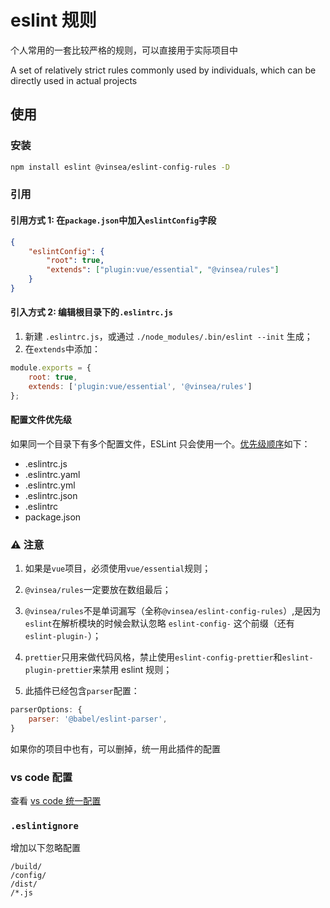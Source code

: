 # eslint 规则

个人常用的一套比较严格的规则，可以直接用于实际项目中

A set of relatively strict rules commonly used by individuals, which can be directly used in actual projects

## 使用

### 安装

```bash
npm install eslint @vinsea/eslint-config-rules -D
```

### 引用

#### 引用方式 1: 在`package.json`中加入`eslintConfig`字段

```json
{
    "eslintConfig": {
        "root": true,
        "extends": ["plugin:vue/essential", "@vinsea/rules"]
    }
}
```


#### 引入方式 2: 编辑根目录下的`.eslintrc.js`

1. 新建 `.eslintrc.js`，或通过 `./node_modules/.bin/eslint --init` 生成；
2. 在`extends`中添加：

```js
module.exports = {
    root: true,
    extends: ['plugin:vue/essential', '@vinsea/rules']
};
```

#### 配置文件优先级

如果同一个目录下有多个配置文件，ESLint 只会使用一个。[优先级顺序](https://eslint.bootcss.com/docs/user-guide/configuring#configuration-file-formats)如下：

-   .eslintrc.js
-   .eslintrc.yaml
-   .eslintrc.yml
-   .eslintrc.json
-   .eslintrc
-   package.json

### ⚠️ 注意

1. 如果是`vue`项目，必须使用`vue/essential`规则；

1. `@vinsea/rules`一定要放在数组最后；

1. `@vinsea/rules`不是单词漏写（全称`@vinsea/eslint-config-rules`）,是因为`eslint`在解析模块的时候会默认忽略 `eslint-config-` 这个前缀（还有`eslint-plugin-`）；

1. `prettier`只用来做代码风格，禁止使用`eslint-config-prettier`和`eslint-plugin-prettier`来禁用 eslint 规则；

1. 此插件已经包含`parser`配置：

```js
parserOptions: {
    parser: '@babel/eslint-parser',
}
```

如果你的项目中也有，可以删掉，统一用此插件的配置

### vs code 配置

查看 [vs code 统一配置](http://172.18.12.223:32155/project/#vscode-%E7%BC%96%E8%BE%91%E5%99%A8%E8%AE%BE%E7%BD%AE)

### `.eslintignore`

增加以下忽略配置

```
/build/
/config/
/dist/
/*.js
```